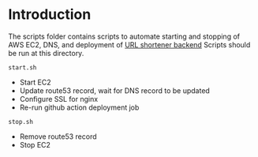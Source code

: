 # Introduction
The scripts folder contains scripts to automate starting and stopping of AWS EC2, DNS, and deployment of [URL shortener backend](https://github.com/hanchiang/url-shortener-backend)
Scripts should be run at this directory.

`start.sh`
* Start EC2
* Update route53 record, wait for DNS record to be updated
* Configure SSL for nginx
* Re-run github action deployment job

`stop.sh`
* Remove route53 record
* Stop EC2
